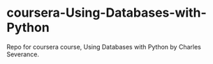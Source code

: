 # coursera-Using-Databases-with-Python
Repo for coursera course, Using Databases with Python by Charles Severance.
